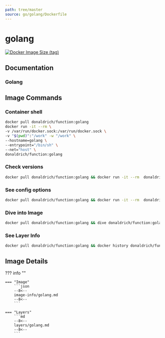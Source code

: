 ```yaml
---
path: tree/master
source: go/golang/Dockerfile
---
```


# golang

[![Docker Image Size (tag)](https://img.shields.io/docker/image-size/donaldrich/function/golang?color=blue&label=donaldrich/function:golang&logo=docker&style=flat-square)](https://hub.docker.com/r/donaldrich/function/golang)

## Documentation

### Golang

## Image Commands

### Container shell

```sh
docker pull donaldrich/function:golang
docker run -it --rm \
-v /var/run/docker.sock:/var/run/docker.sock \
-v "$(pwd)":"/work" -w "/work" \
--hostname=golang \
--entrypoint="/bin/sh" \
--net="host" \
donaldrich/function:golang
```

### Check versions

```sh
docker pull donaldrich/function:golang && docker run -it --rm  donaldrich/function:golang validate
```

### See config options

```sh
docker pull donaldrich/function:golang && docker run -it --rm  donaldrich/function:golang help
```

### Dive into Image

```sh
docker pull donaldrich/function:golang && dive donaldrich/function:golang
```

### See Layer Info

```sh
docker pull donaldrich/function:golang && docker history donaldrich/function:golang
```

## Image Details

??? info ""

    === "Image"
        ```json
        --8<--
        image-info/golang.md
        --8<--
        ```

    === "Layers"
        ```md
        --8<--
        layers/golang.md
        --8<--
        ```
